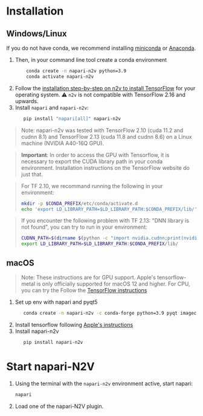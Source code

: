 
# Installation

## Windows/Linux

If you do not have conda, we recommend installing [miniconda](https://docs.conda.io/en/latest/miniconda.html) or [Anaconda](https://www.anaconda.com/).

1. Then, in your command line tool create a conda environment 
   ```bash
       conda create -n napari-n2v python=3.9
       conda activate napari-n2v
   ```
2. Follow the [installation step-by-step on n2v to install TensorFlow](https://github.com/juglab/n2v/blob/main/README.md) for your 
operating system.
   :warning: `n2v` is not compatible with TensorFlow 2.16 and upwards.
4. Install `napari` and `napari-n2v`:
   ```bash
      pip install "napari[all]" napari-n2v
   ```

> Note: napari-n2v was tested with TensorFlow 2.10 (cuda 11.2 and cudnn 8.1) and
TensorFlow 2.13 (cuda 11.8 and cudnn 8.6) on a Linux machine (NVIDIA A40-16Q GPU).

> **Important**: In order to access the GPU with Tensorflow, it is necessary to
> export the CUDA library path in your conda environment. Installation 
> instructions on the TensorFlow website do just that. 

> For TF 2.10, we recommand running the following in your environment:
> ```bash
> mkdir -p $CONDA_PREFIX/etc/conda/activate.d
> echo 'export LD_LIBRARY_PATH=$LD_LIBRARY_PATH:$CONDA_PREFIX/lib/' > $CONDA_PREFIX/etc/conda/activate.d/env_vars.sh
> ```

> If you encounter the following problem with TF 2.13: "DNN library is not found", you
> can try to run in your environment:
> ```bash
> CUDNN_PATH=$(dirname $(python -c "import nvidia.cudnn;print(nvidia.cudnn.__file__)"))
> export LD_LIBRARY_PATH=$LD_LIBRARY_PATH:$CONDA_PREFIX/lib/
> ```
   
## macOS

> Note: These instructions are for GPU support. Apple's tensorflow-metal is only officially supported for macOS 12 and 
> higher. For CPU, you can try the Follow the [TensorFlow instructions](https://www.tensorflow.org/install/pip#macos_1) 

1. Set up env with napari and pyqt5
   ```bash
      conda create -n napari-n2v -c conda-forge python=3.9 pyqt imagecodecs napari
   ```
2. Install tensorflow following [Apple's instructions](https://developer.apple.com/metal/tensorflow-plugin/)
3. Install napari-n2v
   ```bash
      pip install napari-n2v
   ```

# Start napari-N2V

1. Using the terminal with the `napari-n2v` environment active, start napari:
    
    ```bash
    napari
    ```
    
2. Load one of the napari-N2V plugin.
